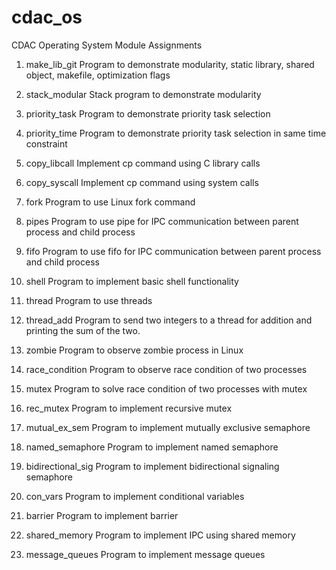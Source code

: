 # cdac_os
CDAC Operating System Module Assignments

1.	make_lib_git
		Program to demonstrate modularity, static library, shared object, makefile, optimization flags

2.	stack_modular
		Stack program to demonstrate modularity

3. 	priority_task
		Program to demonstrate priority task selection

4. priority_time
		Program to demonstrate priority task selection in same time constraint

5. copy_libcall
		Implement cp command using C library calls

6. copy_syscall
		Implement cp command using system calls

7. fork
		Program to use Linux fork command

8. pipes
		Program to use pipe for IPC communication between parent process and child process

9. fifo
		Program to use fifo for IPC communication between parent process and child process

10.	shell
		Program to implement basic shell functionality

11. thread
		Program to use threads

12. thread_add
		Program to send two integers to a thread for addition and printing the sum of the two.

13. zombie
		Program to observe zombie process in Linux

14. race_condition
		Program to observe race condition of two processes

15. mutex
		Program to solve race condition of two processes with mutex

16. rec_mutex
		Program to implement recursive mutex

17. mutual_ex_sem
		Program to implement mutually exclusive semaphore

18. named_semaphore
		Program to implement named semaphore

19. bidirectional_sig
		Program to implement bidirectional signaling semaphore

20. con_vars
		Program to implement conditional variables

21. barrier
		Program to implement barrier

22. shared_memory
		Program to implement IPC using shared memory

23. message_queues
		Program to implement message queues